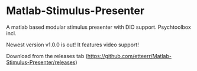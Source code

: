 # Matlab-Stimulus-Presenter
A matlab based modular stimulus presenter with DIO support. Psychtoolbox incl.

Newest version v1.0.0 is out! It features video support!

Download from the releases tab (https://github.com/etteerr/Matlab-Stimulus-Presenter/releases)
